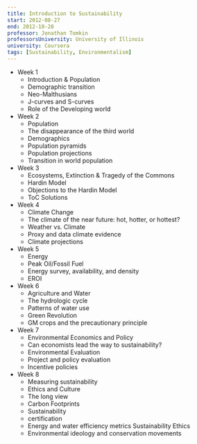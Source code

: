 ```yaml
---
title: Introduction to Sustainability
start: 2012-08-27
end: 2012-10-28
professor: Jonathan Tomkin
professorsUniversity: University of Illinois
university: Coursera
tags: [Sustainability, Environmentalism]
---
```

- Week 1
  - Introduction & Population
  - Demographic transition
  - Neo-Malthusians
  - J-curves and S-curves
  - Role of the Developing world
- Week 2
  - Population
  - The disappearance of the third world
  - Demographics
  - Population pyramids
  - Population projections
  - Transition in world population
- Week 3
  - Ecosystems, Extinction & Tragedy of the Commons 
  - Hardin Model
  - Objections to the Hardin Model
  - ToC Solutions
- Week 4
  - Climate Change
  - The climate of the near future: hot, hotter, or hottest?
  - Weather vs. Climate
  - Proxy and data climate evidence
  - Climate projections
- Week 5
  - Energy
  - Peak Oil/Fossil Fuel
  - Energy survey, availability, and density
  - EROI
- Week 6
  - Agriculture and Water 
  - The hydrologic cycle
  - Patterns of water use
  - Green Revolution
  - GM crops and the precautionary principle
- Week 7
  - Environmental Economics and Policy
  - Can economists lead the way to sustainability?  
  - Environmental Evaluation
  - Project and policy evaluation
  - Incentive policies
- Week 8
  - Measuring sustainability 
  - Ethics and Culture
  - The long view 
  - Carbon Footprints
  - Sustainability
  - certification
  - Energy and water efficiency metrics Sustainability Ethics
  - Environmental ideology and conservation movements
